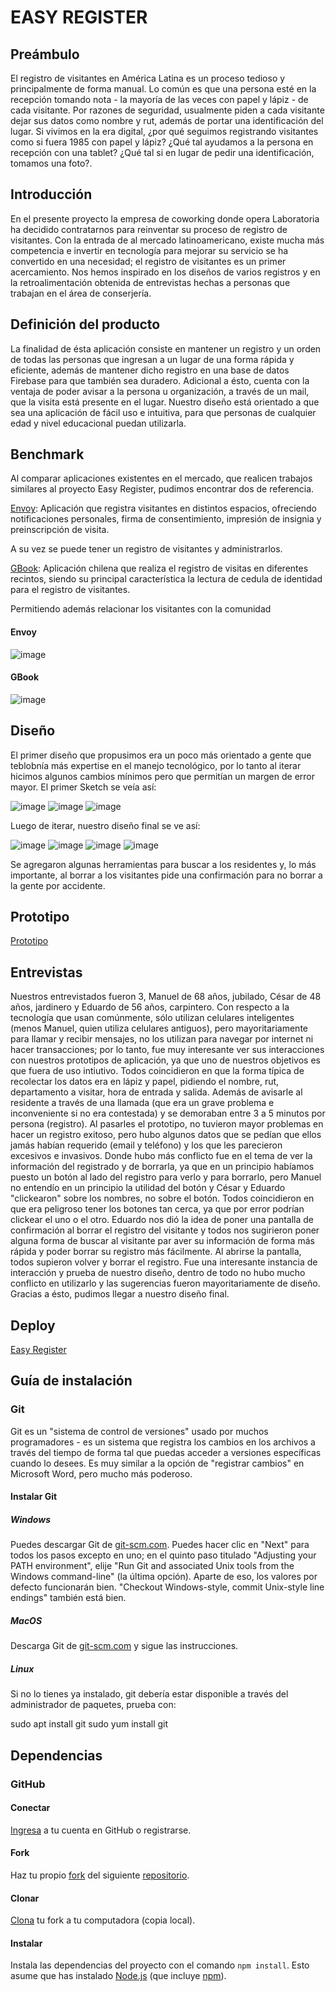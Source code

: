 # EASY REGISTER

## Preámbulo

El registro de visitantes en América Latina es un proceso tedioso y principalmente de forma manual. Lo común es que una persona esté en la recepción tomando nota - la mayoría de las veces con papel y lápiz - de cada visitante. Por razones de seguridad, usualmente piden a cada visitante dejar sus datos como nombre y rut, además de portar una identificación del lugar. Si vivimos en la era digital, ¿por qué seguimos registrando visitantes como si fuera 1985 con papel y lápiz? ¿Qué tal ayudamos a la persona en recepción con una tablet? ¿Qué tal si en lugar de pedir una identificación, tomamos una foto?.


## Introducción
En el presente proyecto la empresa de coworking donde opera Laboratoria ha decidido contratarnos para reinventar su proceso de registro de visitantes. Con la entrada de al mercado latinoamericano, existe mucha más competencia e invertir en tecnología para mejorar su servicio se ha convertido en una necesidad; el registro de visitantes es un primer acercamiento. Nos hemos inspirado en los diseños de varios registros y en la retroalimentación obtenida de entrevistas hechas a personas que trabajan en el área de conserjería.

## Definición del producto

La finalidad de ésta aplicación consiste en mantener un registro y un orden de todas las personas que ingresan a un lugar de una forma rápida y eficiente, además de mantener dicho registro en una base de datos Firebase para que también sea duradero. Adicional a ésto, cuenta con la ventaja de poder avisar a la persona u organización, a través de un mail, que la visita está presente en el lugar. 
Nuestro diseño está orientado a que sea una aplicación de fácil uso e intuitiva, para que personas de cualquier edad y nivel educacional puedan utilizarla.

## Benchmark

Al comparar aplicaciones existentes en el mercado, que realicen trabajos similares al proyecto Easy Register, pudimos encontrar dos de referencia.

[Envoy](https://envoy.com): Aplicación que registra visitantes en distintos espacios, ofreciendo notificaciones personales, firma de consentimiento, impresión de insignia y preinscripción de visita.

A su vez se puede tener un registro de visitantes y administrarlos.

[GBook](https://gbook.cl): Aplicación chilena que realiza el registro de visitas en diferentes recintos, siendo su principal característica la lectura de cedula de identidad para el registro de visitantes.

Permitiendo además relacionar los visitantes con la comunidad

#### Envoy
![image](https://github.com/NatalyVerdugoNogue/scl-2018-01-ProyectoFinalCore/raw/master/img/envoy2.png)

#### GBook
![image](https://github.com/NatalyVerdugoNogue/scl-2018-01-ProyectoFinalCore/raw/master/img/gbook1.png)


## Diseño
El primer diseño que propusimos era un poco más orientado a gente que teblobnía más expertise en el manejo tecnológico, por lo tanto al iterar hicimos algunos cambios mínimos pero que permitían un margen de error mayor.
El primer Sketch se veía así:

![image](https://github.com/NatalyVerdugoNogue/scl-2018-01-ProyectoFinalCore/raw/master/UX/Sketch%20baja%20fidelidad/Primer%20Prototipo/PrimerPrototipo1.jpg)
![image](https://github.com/NatalyVerdugoNogue/scl-2018-01-ProyectoFinalCore/raw/master/UX/Sketch%20baja%20fidelidad/Primer%20Prototipo/PrimerPrototipo2.jpg)
![image](https://github.com/NatalyVerdugoNogue/scl-2018-01-ProyectoFinalCore/raw/master/UX/Sketch%20baja%20fidelidad/Primer%20Prototipo/PrimerPrototipo3.jpg)

Luego de iterar, nuestro diseño final se ve así:

![image](https://github.com/NatalyVerdugoNogue/scl-2018-01-ProyectoFinalCore/raw/master/UX/Sketch%20baja%20fidelidad/Prototipo%20Iterado/Prototipo1.jpg)
![image](https://github.com/NatalyVerdugoNogue/scl-2018-01-ProyectoFinalCore/raw/master/UX/Sketch%20baja%20fidelidad/Prototipo%20Iterado/Prototipo2.jpg)
![image](https://github.com/NatalyVerdugoNogue/scl-2018-01-ProyectoFinalCore/raw/master/UX/Sketch%20baja%20fidelidad/Prototipo%20Iterado/Prototipo3.jpg)
![image](https://github.com/NatalyVerdugoNogue/scl-2018-01-ProyectoFinalCore/raw/master/UX/Sketch%20baja%20fidelidad/Prototipo%20Iterado/Prototipo4.jpg)

Se agregaron algunas herramientas para buscar a los residentes y, lo más importante, al borrar a los visitantes pide una confirmación para no borrar a la gente por accidente.


## Prototipo

[Prototipo](https://marvelapp.com/336198i/screen/46243708)


## Entrevistas

Nuestros entrevistados fueron 3, Manuel de 68 años, jubilado, César de 48 años, jardinero y Eduardo de 56 años, carpintero.
Con respecto a la tecnología que usan comúnmente, sólo utilizan celulares inteligentes (menos Manuel, quien utiliza celulares antiguos), pero mayoritariamente para llamar y recibir mensajes, no los utilizan para navegar por internet ni hacer transacciones; por lo tanto, fue muy interesante ver sus interacciones con nuestros prototipos de aplicación, ya que uno de nuestros objetivos es que fuera de uso intiutivo.
Todos coincidieron en que la forma típica de recolectar los datos era en lápiz y papel, pidiendo el nombre, rut, departamento a visitar, hora de entrada y salida. Además de avisarle al residente a través de una llamada (que era un grave problema e inconveniente si no era contestada) y se demoraban entre 3 a 5 minutos por persona (registro).
Al pasarles el prototipo, no tuvieron mayor problemas en hacer un registro exitoso, pero hubo algunos datos que se pedían que ellos jamás habían requerido (email y teléfono) y los que les parecieron excesivos e invasivos. 
Donde hubo más conflicto fue en el tema de ver la información del registrado y de borrarla, ya que en un principio habíamos puesto un botón al lado del registro para verlo y para borrarlo, pero Manuel no entendío en un principio la utilidad del botón y César y Eduardo "clickearon" sobre los nombres, no sobre el botón. Todos coincidieron en que era peligroso tener los botones tan cerca, ya que por error podrían clickear el uno o el otro. Eduardo nos dió la idea de poner una pantalla de confirmación al borrar el registro del visitante y todos nos sugirieron poner alguna forma de buscar al visitante par aver su información de forma más rápida y poder borrar su registro más fácilmente.
Al abrirse la pantalla, todos supieron volver y borrar el registro.
Fue una interesante instancia de interacción y prueba de nuestro diseño, dentro de todo no hubo mucho conflicto en utilizarlo y las sugerencias fueron mayoritariamente de diseño.
Gracias a ésto, pudimos llegar a nuestro diseño final.


## Deploy

[Easy Register](https://finalcorelaboratoria.firebaseapp.com/)


## Guía de instalación

### Git

Git es un "sistema de control de versiones" usado por muchos programadores - es un sistema
que registra los cambios en los archivos a través del tiempo de forma tal que puedas
acceder a versiones específicas cuando lo desees. Es muy similar a la opción de "registrar cambios"
en Microsoft Word, pero mucho más poderoso.

#### Instalar Git

##### Windows

Puedes descargar Git de [git-scm.com][3]. Puedes hacer clic en "Next" para todos los pasos
excepto en uno; en el quinto paso titulado "Adjusting your PATH environment",
elije "Run Git and associated Unix tools from the Windows command-line" (la última opción).
Aparte de eso, los valores por defecto funcionarán bien. "Checkout Windows-style,
commit Unix-style line endings" también está bien.

[3]: https://git-scm.com/

##### MacOS

Descarga Git de [git-scm.com][3] y sigue las instrucciones.

##### Linux

Si no lo tienes ya instalado, git debería estar disponible a través del administrador de paquetes,
prueba con:

sudo apt install git
sudo yum install git

## Dependencias

### GitHub

#### Conectar

[Ingresa](https://github.com/) a tu cuenta en GitHub o registrarse.

#### Fork

Haz tu propio [fork](https://help.github.com/articles/fork-a-repo/)
del siguiente [repositorio](https://github.com/NatalyVerdugoNogue/scl-2018-05-bc-core-am-socialnetwork).

#### Clonar

[Clona](https://help.github.com/articles/cloning-a-repository/)
tu fork a tu computadora (copia local).

#### Instalar

Instala las dependencias del proyecto con el comando `npm
install`. Esto asume que has instalado [Node.js](https://nodejs.org/) (que
incluye [npm](https://docs.npmjs.com/)).